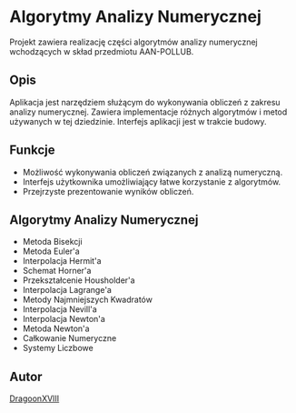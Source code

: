 # Algorytmy Analizy Numerycznej

Projekt zawiera realizację części algorytmów analizy numerycznej wchodzących w skład przedmiotu AAN-POLLUB. 

## Opis

Aplikacja jest narzędziem służącym do wykonywania obliczeń z zakresu analizy numerycznej. Zawiera implementacje różnych algorytmów i metod używanych w tej dziedzinie. Interfejs aplikacji jest w trakcie budowy.

## Funkcje

- Możliwość wykonywania obliczeń związanych z analizą numeryczną.
- Interfejs użytkownika umożliwiający łatwe korzystanie z algorytmów.
- Przejrzyste prezentowanie wyników obliczeń.

## Algorytmy Analizy Numerycznej

- Metoda Bisekcji
- Metoda Euler'a
- Interpolacja Hermit'a
- Schemat Horner'a
- Przekształcenie Housholder'a
- Interpolacja Lagrange'a
- Metody Najmniejszych Kwadratów
- Interpolacja Nevill'a
- Interpolacja Newton'a
- Metoda Newton'a
- Całkowanie Numeryczne
- Systemy Liczbowe

## Autor

[DragoonXVIII](https://github.com/DragoonXVIII)
